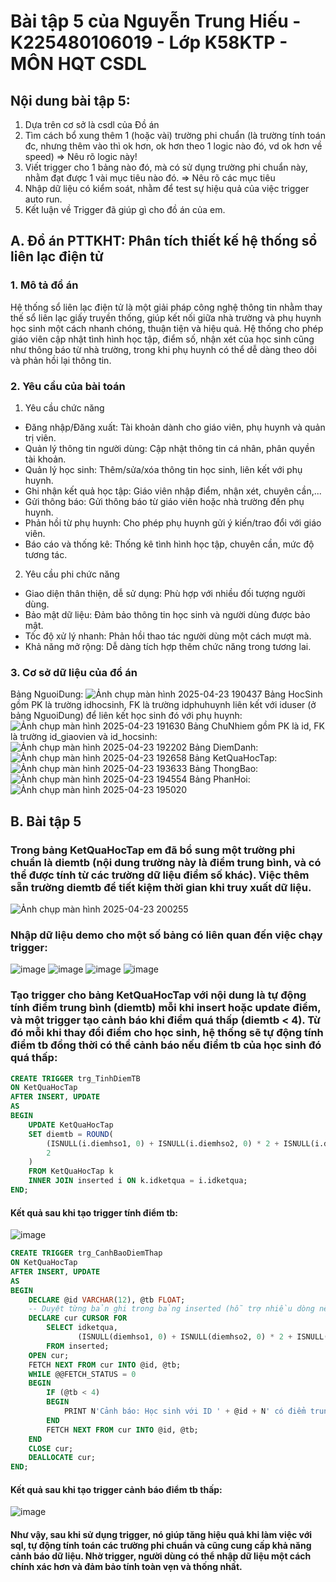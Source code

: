 # Bài tập 5 của Nguyễn Trung Hiếu - K225480106019 - Lớp K58KTP - MÔN HQT CSDL
## Nội dung bài tập 5:
1. Dựa trên cơ sở là csdl của Đồ án
2. Tìm cách bổ xung thêm 1 (hoặc vài) trường phi chuẩn
   (là trường tính toán đc, nhưng thêm vào thì ok hơn,
    ok hơn theo 1 logic nào đó, vd ok hơn về speed)
   => Nêu rõ logic này!
3. Viết trigger cho 1 bảng nào đó, 
   mà có sử dụng trường phi chuẩn này,
   nhằm đạt được 1 vài mục tiêu nào đó.
   => Nêu rõ các mục tiêu 
4. Nhập dữ liệu có kiểm soát, 
   nhằm để test sự hiệu quả của việc trigger auto run.
5. Kết luận về Trigger đã giúp gì cho đồ án của em.
## A. Đồ án PTTKHT: Phân tích thiết kế hệ thống sổ liên lạc điện tử
### 1. Mô tả đồ án
Hệ thống sổ liên lạc điện tử là một giải pháp công nghệ thông tin nhằm thay thế sổ liên lạc giấy truyền thống, giúp kết nối giữa nhà trường và phụ huynh học sinh một cách nhanh chóng, thuận tiện và hiệu quả. Hệ thống cho phép giáo viên cập nhật tình hình học tập, điểm số, nhận xét của học sinh cũng như thông báo từ nhà trường, trong khi phụ huynh có thể dễ dàng theo dõi và phản hồi lại thông tin.
### 2. Yêu cầu của bài toán
1. Yêu cầu chức năng
- Đăng nhập/Đăng xuất: Tài khoản dành cho giáo viên, phụ huynh và quản trị viên.
- Quản lý thông tin người dùng: Cập nhật thông tin cá nhân, phân quyền tài khoản.
- Quản lý học sinh: Thêm/sửa/xóa thông tin học sinh, liên kết với phụ huynh.
- Ghi nhận kết quả học tập: Giáo viên nhập điểm, nhận xét, chuyên cần,...
- Gửi thông báo: Gửi thông báo từ giáo viên hoặc nhà trường đến phụ huynh.
- Phản hồi từ phụ huynh: Cho phép phụ huynh gửi ý kiến/trao đổi với giáo viên.
- Báo cáo và thống kê: Thống kê tình hình học tập, chuyên cần, mức độ tương tác.
2. Yêu cầu phi chức năng
- Giao diện thân thiện, dễ sử dụng: Phù hợp với nhiều đối tượng người dùng.
- Bảo mật dữ liệu: Đảm bảo thông tin học sinh và người dùng được bảo mật.
- Tốc độ xử lý nhanh: Phản hồi thao tác người dùng một cách mượt mà.
- Khả năng mở rộng: Dễ dàng tích hợp thêm chức năng trong tương lai.
### 3. Cơ sở dữ liệu của đồ án
Bảng NguoiDung:
![Ảnh chụp màn hình 2025-04-23 190437](https://github.com/user-attachments/assets/97a578b6-10cf-41ff-b487-d37d9923b523)
Bảng HocSinh gồm PK là trường idhocsinh, FK là trường idphuhuynh liên kết với iduser (ở bảng NguoiDung) để liên kết học sinh đó với phụ huynh:
![Ảnh chụp màn hình 2025-04-23 191630](https://github.com/user-attachments/assets/9f3bd3b5-a2b3-49b5-882c-c0e0a27b2e23)
Bảng ChuNhiem gồm PK là id, FK là trường id_giaovien và id_hocsinh:
![Ảnh chụp màn hình 2025-04-23 192202](https://github.com/user-attachments/assets/3984abb6-1916-4c5a-9ed4-fcea1f1772f8)
Bảng DiemDanh:
![Ảnh chụp màn hình 2025-04-23 192658](https://github.com/user-attachments/assets/288bded8-7570-48fe-836c-2393c7a779ed)
Bảng KetQuaHocTap:
![Ảnh chụp màn hình 2025-04-23 193633](https://github.com/user-attachments/assets/85503588-e16a-403a-8e42-97fe27833a57)
Bảng ThongBao:
![Ảnh chụp màn hình 2025-04-23 194554](https://github.com/user-attachments/assets/8d09296b-5b80-4881-b572-691bb48fc43f)
Bảng PhanHoi:
![Ảnh chụp màn hình 2025-04-23 195020](https://github.com/user-attachments/assets/4a73867d-7ef1-4e2e-829c-06ae2d69f570)
## B. Bài tập 5
### Trong bảng KetQuaHocTap em đã bổ sung một trường phi chuẩn là diemtb (nội dung trường này là điểm trung bình, và có thể được tính từ các trường dữ liệu điểm số khác). Việc thêm sẵn trường diemtb để tiết kiệm thời gian khi truy xuất dữ liệu.
![Ảnh chụp màn hình 2025-04-23 200255](https://github.com/user-attachments/assets/c7216a64-fa41-4627-a885-df8770056466)
### Nhập dữ liệu demo cho một số bảng có liên quan đến việc chạy trigger:
![image](https://github.com/user-attachments/assets/11b8841f-a390-490a-b811-fb4133fb5395)
![image](https://github.com/user-attachments/assets/bcd4ccde-b043-4a3f-8bf6-10bcb503d492)
![image](https://github.com/user-attachments/assets/4b9fc9c7-893b-4f0b-b38e-69ca52e2eb30)
![image](https://github.com/user-attachments/assets/c7500ce2-a88d-444b-ac84-47cb51bbcdc0)
### Tạo trigger cho bảng KetQuaHocTap với nội dung là tự động tính điểm trung bình (diemtb) mỗi khi insert hoặc update điểm, và một trigger tạo cảnh báo khi điểm quá thấp (diemtb < 4). Từ đó mỗi khi thay đổi điểm cho học sinh, hệ thống sẽ tự động tính điểm tb đồng thời có thể cảnh báo nếu điểm tb của học sinh đó quá thấp:
```sql
CREATE TRIGGER trg_TinhDiemTB
ON KetQuaHocTap
AFTER INSERT, UPDATE
AS
BEGIN
    UPDATE KetQuaHocTap
    SET diemtb = ROUND(
        (ISNULL(i.diemhso1, 0) + ISNULL(i.diemhso2, 0) * 2 + ISNULL(i.diemhso3, 0) * 3) / 6.0,
        2
    )
    FROM KetQuaHocTap k
    INNER JOIN inserted i ON k.idketqua = i.idketqua;
END;
```
#### Kết quả sau khi tạo trigger tính điểm tb:
![image](https://github.com/user-attachments/assets/2bc880fa-222a-432c-9466-e3f64e0e8e45)
```sql
CREATE TRIGGER trg_CanhBaoDiemThap
ON KetQuaHocTap
AFTER INSERT, UPDATE
AS
BEGIN
    DECLARE @id VARCHAR(12), @tb FLOAT;
    -- Duyệt từng bản ghi trong bảng inserted (hỗ trợ nhiều dòng nếu cần)
    DECLARE cur CURSOR FOR
        SELECT idketqua,
               (ISNULL(diemhso1, 0) + ISNULL(diemhso2, 0) * 2 + ISNULL(diemhso3, 0) * 3) / 6.0 AS diemtb
        FROM inserted;
    OPEN cur;
    FETCH NEXT FROM cur INTO @id, @tb;
    WHILE @@FETCH_STATUS = 0
    BEGIN
        IF (@tb < 4)
        BEGIN
            PRINT N'Cảnh báo: Học sinh với ID ' + @id + N' có điểm trung bình dưới 4 (Điểm TB: ' + CAST(@tb AS NVARCHAR(10)) + ')';
        END
        FETCH NEXT FROM cur INTO @id, @tb;
    END
    CLOSE cur;
    DEALLOCATE cur;
END;
```
#### Kết quả sau khi tạo trigger cảnh báo điểm tb thấp:
![image](https://github.com/user-attachments/assets/857ae3c0-9ae0-482b-99c7-8dea1129514c)
#### Như vậy, sau khi sử dụng trigger, nó giúp tăng hiệu quả khi làm việc với sql, tự động tính toán các trường phi chuẩn và cũng cung cấp khả năng cảnh báo dữ liệu. Nhờ trigger, người dùng có thể nhập dữ liệu một cách chính xác hơn và đảm bảo tính toàn vẹn và thống nhất.
